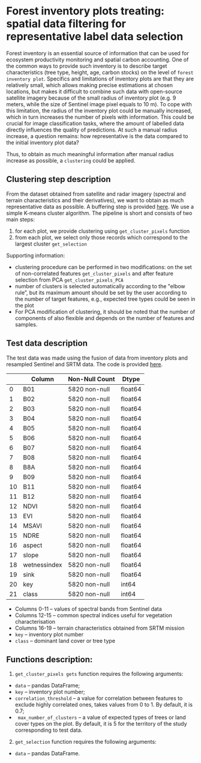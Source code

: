 # Forest inventory plots treating: spatial data filtering for representative label data selection

Forest inventory is an essential source of information that can be used for ecosystem productivity monitoring and spatial carbon accounting. One of the common ways to provide such inventory is to describe target characteristics (tree type, height, age, carbon stocks) on the level of ``forest inventory plot``. Specifics and limitations of inventory plots are that they are relatively small, which allows making precise estimations at chosen locations, but makes it difficult to combine such data with open-source satellite imagery because of the small radius of inventory plot (e.g. 9 meters, while the size of Sentinel image pixel equals to 10 m).
To cope with this limitation, the radius of the inventory plot could be manually increased, which in turn increases the number of pixels with information. This could be crucial for image classification tasks, where the amount of labelled data directly influences the quality of predictions. At such a manual radius increase, a question remains: how representative is the data compared to the initial inventory plot data?

Thus, to obtain as much meaningful information after manual radius increase as possible, a ``clustering`` could be applied. 

## Clustering step description

From the dataset obtained from satellite and radar imagery (spectral and terrain characteristics and their derivatives), we want to obtain as much representative data as possible. A buffering step is provided [here](https://github.com/mishagrol/ForestMapping). We use a simple K-means cluster algorithm. The pipeline is short and consists of two main steps:
1. for each plot, we provide clustering using ``get_cluster_pixels`` function
2. from each plot, we select only those records which correspond to the largest cluster ``get_selection``

Supporting information:
* clustering procedure can be performed in two modifications: on the set of non-correlated features ``get_cluster_pixels`` and after feature selection from PCA  ``get_cluster_pixels_PCA``
* number of clusters is selected automatically according to the "elbow rule”, but its maximum amount should be set by the user according to the number of target features, e.g., expected tree types could be seen in the plot
* For PCA modification of clustering, it should be noted that the number of components of also flexible and depends on the number of features and samples.
  
## Test data description
The test data was made using the fusion of data from inventory plots and resampled Sentinel and SRTM data. The code is provided [here](https://github.com/mishagrol/ForestMapping).

|      |Column     |  Non-Null Count |Dtype | 
|--- | ------       | --------------    | -----  |
| 0   |B01            | 5820 non-null   |float64|
| 1   |B02           |5820 non-null   |float64|
| 2   |B03           |5820 non-null   |float64|
| 3   |B04           |5820 non-null   |float64|
| 4   |B05           |5820 non-null   |float64|
| 5   |B06           |5820 non-null   |float64|
| 6   |B07           |5820 non-null   |float64|
| 7   |B08           |5820 non-null   |float64|
| 8   |B8A           |5820 non-null   |float64|
| 9   |B09           |5820 non-null   |float64|
| 10  |B11           |5820 non-null   |float64|
| 11  |B12           |5820 non-null   |float64|
| 12  |NDVI         |5820 non-null   |float64|
| 13  |EVI           |5820 non-null   |float64|
| 14  |MSAVI      |   5820 non-null   |float64|
| 15  |NDRE        |  5820 non-null   |float64|
| 16  |aspect       | 5820 non-null   |float64|
| 17  |slope         |5820 non-null   |float64|
| 18  |wetnessindex|  5820 non-null   |float64|
| 19  |sink          |5820 non-null   |float64|
| 20  |key           |5820 non-null   |int64  |
| 21  |class         |5820 non-null   |int64  |

* Columns 0-11 – values of spectral bands from Sentinel data
* Columns 12-15 – common spectral indices useful for vegetation characterisation
* Columns 16-19 – terrain characteristics obtained from SRTM mission
* ``key`` – inventory plot number
* ``class`` – dominant land cover or tree type

## Functions description:

1. ``get_cluster_pixels gets`` function requires the following arguments:   
* ``data`` – pandas DataFrame;
*  ``key`` – inventory plot number; 
*  ``correlation_threshold`` – a value for correlation between features to exclude highly correlated ones, takes values from 0 to 1. By default, it is 0.7;
* `` max_number_of_clusters`` – a value of expected types of trees or land cover types on the plot. By default, it is 5 for the territory of the study corresponding to test data.

2. ``get_selection`` function requires the following arguments:  
* ``data`` – pandas DataFrame.

